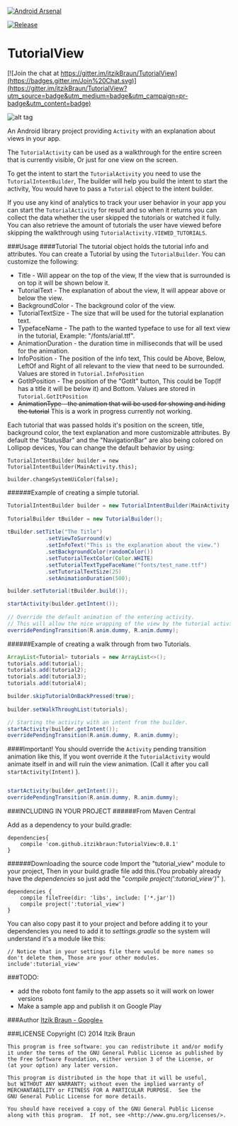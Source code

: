 [![Android Arsenal](https://img.shields.io/badge/Android%20Arsenal-TutorialView-brightgreen.svg?style=flat)](https://android-arsenal.com/details/1/1408)

[![Release](https://img.shields.io/github/release/itzikBraun/TutorialView.svg?label=JitPack)](https://jitpack.io/#itzikBraun/TutorialView)

TutorialView
===============
[![Join the chat at https://gitter.im/itzikBraun/TutorialView](https://badges.gitter.im/Join%20Chat.svg)](https://gitter.im/itzikBraun/TutorialView?utm_source=badge&utm_medium=badge&utm_campaign=pr-badge&utm_content=badge)

![alt tag](http://raw.github.com/ItzikBraun/TutorialView/master/screen_shots/example.gif)

An Android library project providing `Activity` with an explanation about views in your app.

The `TutorialActivity` can be used as a walkthrough for the entire screen that is currently visible, Or just for one view on the screen.

To get the intent to start the `TutorialActivity` you need to use the `TutorialIntentBuilder`,
The builder will help you build the intent to start the activity, You would have to pass a `Tutorial` object to the intent builder.

If you use any kind of analytics to track your user behavior in your app you can start the `TutorialActivity` for result and
so when it returns you can collect the data whether the user skipped the tutorials or watched it fully.
You can also retrieve the amount of tutorials the user have viewed before skipping the walkthrough using `TutorialActivity.VIEWED_TUTORIALS`.

###Usage
####Tutorial
The tutorial object holds the tutorial info and attributes. You can create a Tutorial by using the `TutorialBuilder`.
You can customize the following:
* Title - Will appear on the top of the view, If the view that is surrounded is on top it will be shown below it.
* TutorialText - The explanation of about the view, It will appear above or below the view.
* BackgroundColor - The background color of the view.
* TutorialTextSize - The size that will be used for the tutorial explanation text.
* TypefaceName - The path to the wanted typeface to use for all text view in the tutorial, Example: "/fonts/arial.ttf".
* AnimationDuration - the duration time in milliseconds that will be used for the animation.
* InfoPosition - The position of the info text, This could be Above, Below, LeftOf and Right of all relevant to the view that need to be surrounded. Values are stored in `Tutorial.InfoPosition`
* GotItPosition - The position of the "GotIt" button, This could be Top(If has a title it will be below it) and Bottom. Values are stored in `Tutorial.GotItPosition`
* ~~AnimationType - the animation that will be used for showing and hiding the tutorial~~ This is a work in progress currently not working.

Each tutorial that was passed holds it's position on the screen, title, background color, the text explanation and more customizable attributes.
By default the "StatusBar" and the "NavigationBar" are also being colored on Lollipop devices, You can change the default behavior by using:
```
TutorialIntentBuilder builder = new TutorialIntentBuilder(MainActivity.this);

builder.changeSystemUiColor(false);
```       
######Example of creating a simple tutorial.

``` java
TutorialIntentBuilder builder = new TutorialIntentBuilder(MainActivity.this);
            
TutorialBuilder tBuilder = new TutorialBuilder();
            
tBuilder.setTitle("The Title")
            .setViewToSurround(v)
            .setInfoText("This is the explanation about the view.")
            .setBackgroundColor(randomColor())
            .setTutorialTextColor(Color.WHITE)
            .setTutorialTextTypeFaceName("fonts/test_name.ttf")
            .setTutorialTextSize(25)
            .setAnimationDuration(500);

builder.setTutorial(tBuilder.build());

startActivity(builder.getIntent());
            
// Override the default animation of the entering activity.
// This will allow the nice wrapping of the view by the tutorial activity.
overridePendingTransition(R.anim.dummy, R.anim.dummy);
```
######Example of creating a walk through from two Tutorials.

```java
ArrayList<Tutorial> tutorials = new ArrayList<>();
tutorials.add(tutorial);
tutorials.add(tutorial2);
tutorials.add(tutorial3);
tutorials.add(tutorial4);

builder.skipTutorialOnBackPressed(true);
 
builder.setWalkThroughList(tutorials);

// Starting the activity with an intent from the builder.
startActivity(builder.getIntent());
overridePendingTransition(R.anim.dummy, R.anim.dummy);
```

####Important!
You should override the `Activity` pending transition animation like this, If you wont override it the `TutorialActivity` would animate itself in and will ruin the view animation. (Call it after you call `startActivity(Intent)` ).


``` java

startActivity(builder.getIntent());
overridePendingTransition(R.anim.dummy, R.anim.dummy);

```

###INCLUDING IN YOUR PROJECT
######From Maven Central

Add as a dependency to your build.gradle:

````
dependencies{
    compile 'com.github.itzikbraun:TutorialView:0.8.1'
}
````

######Downloading the source code
Import the "tutorial_view" module to your project, 
Then in your build.gradle file add this.(You probably already have the *dependencies* so just add the "*compile project(':tutorial_view')*" ).
```
dependencies {
    compile fileTree(dir: 'libs', include: ['*.jar'])
    compile project(':tutorial_view')
}
```

You can also copy past it to your project and before adding it to your dependencies you need to add it to *settings.gradle* so the system will understand it's a module like this:
```
// Notice that in your settings file there would be more names so don't delete them, Those are your other modules.
include':tutorial_view'
```

###TODO:
* add the roboto font family to the app assets so it will work on lower versions
* Make a sample app and publish it on Google Play

###Author
[Itzik Braun - Google+](https://plus.google.com/+ItzikBraunster)

###LICENSE
    Copyright (C) 2014  Itzik Braun

    This program is free software: you can redistribute it and/or modify
    it under the terms of the GNU General Public License as published by
    the Free Software Foundation, either version 3 of the License, or
    (at your option) any later version.

    This program is distributed in the hope that it will be useful,
    but WITHOUT ANY WARRANTY; without even the implied warranty of
    MERCHANTABILITY or FITNESS FOR A PARTICULAR PURPOSE.  See the
    GNU General Public License for more details.

    You should have received a copy of the GNU General Public License
    along with this program.  If not, see <http://www.gnu.org/licenses/>.
